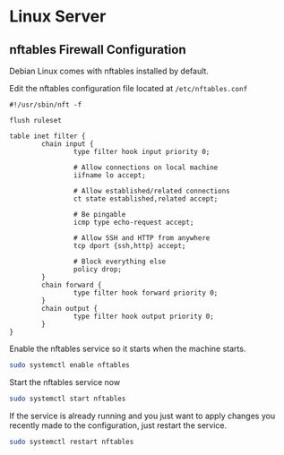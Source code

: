 # Linux Server

## nftables Firewall Configuration

Debian Linux comes with nftables installed by default.

Edit the nftables configuration file located at `/etc/nftables.conf`

```
#!/usr/sbin/nft -f

flush ruleset

table inet filter {
        chain input {
                type filter hook input priority 0;

                # Allow connections on local machine
                iifname lo accept;

                # Allow established/related connections
                ct state established,related accept;

                # Be pingable
                icmp type echo-request accept;

                # Allow SSH and HTTP from anywhere
                tcp dport {ssh,http} accept;

                # Block everything else
                policy drop;
        }
        chain forward {
                type filter hook forward priority 0;
        }
        chain output {
                type filter hook output priority 0;
        }
}
```

Enable the nftables service so it starts when the machine starts.

```sh
sudo systemctl enable nftables
```

Start the nftables service now

```sh
sudo systemctl start nftables
```

If the service is already running and you just want to apply changes you
recently made to the configuration, just restart the service.

```sh
sudo systemctl restart nftables
```
